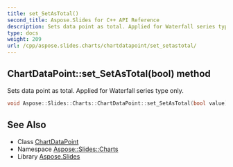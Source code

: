 ```yaml
---
title: set_SetAsTotal()
second_title: Aspose.Slides for C++ API Reference
description: Sets data point as total. Applied for Waterfall series type only.
type: docs
weight: 209
url: /cpp/aspose.slides.charts/chartdatapoint/set_setastotal/
---
```

## ChartDataPoint::set_SetAsTotal(bool) method


Sets data point as total. Applied for Waterfall series type only.

```cpp
void Aspose::Slides::Charts::ChartDataPoint::set_SetAsTotal(bool value) override
```

## See Also

* Class [ChartDataPoint](./)
* Namespace [Aspose::Slides::Charts](../)
* Library [Aspose.Slides](../../)